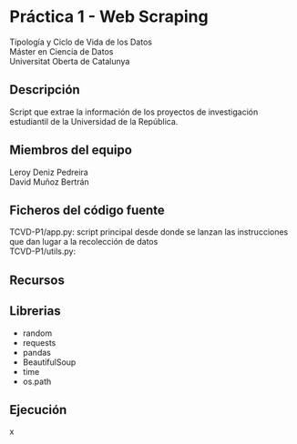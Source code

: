 # Práctica 1 - Web Scraping
Tipología y Ciclo de Vida de los Datos<br/>Máster en Ciencia de Datos<br/>Universitat Oberta de Catalunya <br/>

## Descripción
Script que extrae la información de los proyectos de investigación estudiantil de la Universidad de la República.

## Miembros del equipo
Leroy Deniz Pedreira <br/>
David Muñoz Bertrán
## Ficheros del código fuente
TCVD-P1/app.py: script principal desde donde se lanzan las instrucciones que dan lugar a la recolección de datos <br/>
TCVD-P1/utils.py: 

## Recursos

## Librerias
 - random
 - requests 
 - pandas
 - BeautifulSoup
 - time
 - os.path

## Ejecución
x
